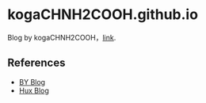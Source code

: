 # kogaCHNH2COOH.github.io

Blog by kogaCHNH2COOH，[link](https://kogachnh2cooh.github.io/).

## References

- [BY Blog](https://github.com/qiubaiying/qiubaiying.github.io/blob/master/README.md)
- [Hux Blog](https://github.com/Huxpro/huxpro.github.io/blob/master/README.md)
